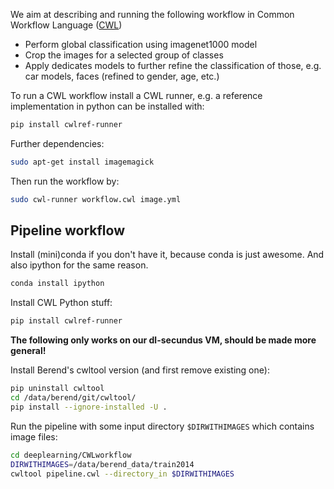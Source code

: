 We aim at describing and running the following workflow in Common Workflow Language ([CWL](http://www.commonwl.org/draft-3/UserGuide.html#First_example)) 

* Perform global classification using imagenet1000 model
* Crop the images for a selected group of classes
* Apply dedicates models to further refine the classification of those, e.g. car models, faces (refined to gender, age, etc.)

To run a CWL workflow install a CWL runner, e.g. a reference implementation in python can be installed with:
```sh
pip install cwlref-runner
```
Further dependencies:
```sh
sudo apt-get install imagemagick
```

Then run the workflow by:
```sh
sudo cwl-runner workflow.cwl image.yml
```

## Pipeline workflow

Install (mini)conda if you don't have it, because conda is just awesome. And also ipython for the same reason.

```sh
conda install ipython
```

Install CWL Python stuff:
```sh
pip install cwlref-runner
```

**The following only works on our dl-secundus VM, should be made more general!**

Install Berend's cwltool version (and first remove existing one):
```sh
pip uninstall cwltool
cd /data/berend/git/cwltool/
pip install --ignore-installed -U .
```

Run the pipeline with some input directory `$DIRWITHIMAGES` which contains image files:
```sh
cd deeplearning/CWLworkflow
DIRWITHIMAGES=/data/berend_data/train2014
cwltool pipeline.cwl --directory_in $DIRWITHIMAGES
```

